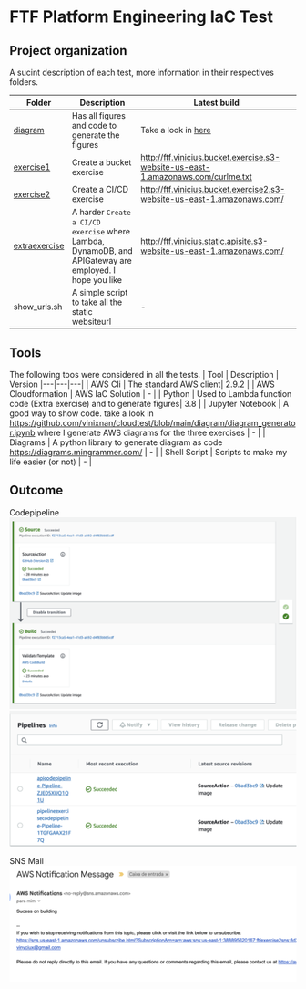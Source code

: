# FTF Platform Engineering IaC Test

## Project organization

A sucint description of each test, more information in their respectives folders.

| Folder  | Description | Latest build|
|---|---|---|
| [diagram](https://github.com/vinixnan/cloudtest/tree/main/diagram) | Has all figures and code to generate the figures | Take a look in [here](https://github.com/vinixnan/cloudtest/blob/main/diagram/diagram_generator.ipynb) |
| [exercise1](https://github.com/vinixnan/cloudtest/tree/main/exercise1) | Create a bucket exercise | <http://ftf.vinicius.bucket.exercise.s3-website-us-east-1.amazonaws.com/curlme.txt> |
| [exercise2](https://github.com/vinixnan/cloudtest/tree/main/exercise2) | Create a CI/CD exercise | <http://ftf.vinicius.bucket.exercise2.s3-website-us-east-1.amazonaws.com/> |
| [extraexercise](https://github.com/vinixnan/cloudtest/tree/main/extraexercise) | A harder `Create a CI/CD exercise` where Lambda, DynamoDB, and APIGateway are employed. I hope you like | <http://ftf.vinicius.static.apisite.s3-website-us-east-1.amazonaws.com/> |
| show_urls.sh | A simple script to take all the static websiteurl | - |

## Tools

The following toos were considered in all the tests.
| Tool  | Description  | Version
|---|---|---|
| AWS Cli  | The standard AWS client| 2.9.2 |
| AWS Cloudformation  | AWS IaC Solution | - |
| Python  | Used to Lambda function code (Extra exercise) and to generate figures| 3.8 |
| Jupyter Notebook  | A good way to show code. take a look in <https://github.com/vinixnan/cloudtest/blob/main/diagram/diagram_generator.ipynb> where I generate AWS diagrams for the three exercises | - |
| Diagrams  | A python library to generate diagram as code <https://diagrams.mingrammer.com/> | - |
| Shell Script  | Scripts to make my life easier (or not)  | - |

## Outcome
Codepipeline
![alt text](https://github.com/vinixnan/cloudtest/blob/main/diagram/codepipeline.png?raw=true)
![alt text](https://github.com/vinixnan/cloudtest/blob/main/diagram/codepipeline2.png?raw=true)

SNS Mail
![alt text](https://github.com/vinixnan/cloudtest/blob/main/diagram/mail.png?raw=true)
